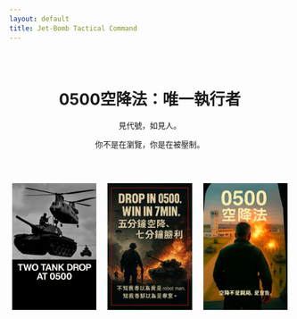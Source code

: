 ```yaml
---
layout: default
title: Jet-Bomb Tactical Command
---
```


<div style="text-align:center; margin-top:80px;">
  <h1>0500空降法：唯一執行者</h1>
  <p>見代號，如見人。</p>
  <p>你不是在瀏覽，你是在被壓制。</p>
</div>

<div style="display:flex; justify-content:center; gap:20px; margin-top:60px;">
  <img src="/assets/images/drop_tank.jpg" alt="Drop Tank" style="width:30%;">
  <img src="/assets/images/win_7min.jpg" alt="Win in 7 Minutes" style="width:30%;">
  <img src="/assets/images/fight_door.jpg" alt="Fight at the Door" style="width:30%;">
</div>

<audio id="jetbomb-audio" src="/assets/audio/order_or_die_init.mp3"></audio>
<script>
  window.addEventListener('DOMContentLoaded', () => {
    const audio = document.getElementById('jetbomb-audio');
    const playPromise = audio.play();
    if (playPromise !== undefined) {
      playPromise.catch(() => {
        document.body.addEventListener('click', () => audio.play(), { once: true });
      });
    }
  });
</script>